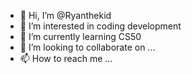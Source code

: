 - 👋 Hi, I’m @Ryanthekid
- 👀 I’m interested in coding development
- 🌱 I’m currently learning CS50 
- 💞️ I’m looking to collaborate on ...
- 📫 How to reach me ...

<!---
Ryanthekid/Ryanthekid is a ✨ special ✨ repository because its `README.md` (this file) appears on your GitHub profile.
You can click the Preview link to take a look at your changes.
--->

